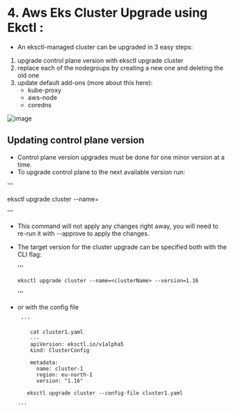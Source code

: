 
# 4. Aws Eks Cluster Upgrade using Ekctl :

+ An eksctl-managed cluster can be upgraded in 3 easy steps:

1. upgrade control plane version with eksctl upgrade cluster
2. replace each of the nodegroups by creating a new one and deleting the old one
3. update default add-ons (more about this here):
   - kube-proxy
   - aws-node
   - coredns

![image](https://user-images.githubusercontent.com/105772882/227549003-bd80d89d-a089-4faa-904e-1816c1586a0e.png)

## Updating control plane version

+ Control plane version upgrades must be done for one minor version at a time.
+ To upgrade control plane to the next available version run:

 '''
   
   eksctl upgrade cluster --name=<clusterName>
 
   '''
   
 + This command will not apply any changes right away, you will need to re-run it with --approve to apply the changes.
 + The target version for the cluster upgrade can be specified both with the CLI flag:
 
   ''' 

       eksctl upgrade cluster --name=<clusterName> --version=1.16
   
   '''
   
+ or with the config file
   
       '''
   
          cat cluster1.yaml
          ---
          apiVersion: eksctl.io/v1alpha5 
          kind: ClusterConfig

          metadata:
            name: cluster-1
            region: eu-north-1
            version: "1.16"

         eksctl upgrade cluster --config-file cluster1.yaml

      '''
